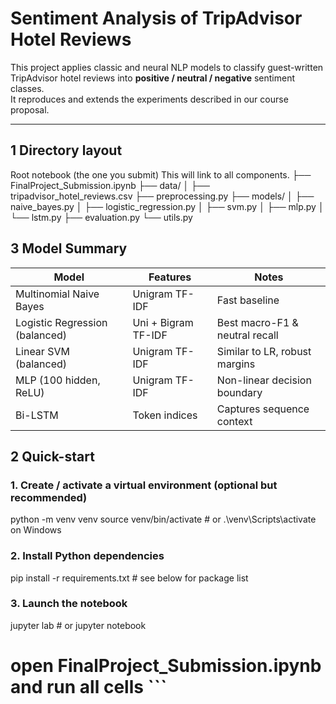 # Sentiment Analysis of TripAdvisor Hotel Reviews  

This project applies classic and neural NLP models to classify guest-written TripAdvisor hotel reviews into **positive / neutral / negative** sentiment classes.  
It reproduces and extends the experiments described in our course proposal.

---

## 1  Directory layout
Root notebook (the one you submit)
This will link to all components.
├── FinalProject_Submission.ipynb
├── data/
│   ├── tripadvisor_hotel_reviews.csv
├── preprocessing.py
├── models/
│   ├── naive_bayes.py
│   ├── logistic_regression.py
│   ├── svm.py
│   ├── mlp.py
│   └── lstm.py
├── evaluation.py
└── utils.py


## 3  Model Summary 

| Model                          | Features            | Notes                          |
| ------------------------------ | ------------------- | ------------------------------ |
| Multinomial Naive Bayes        | Unigram TF-IDF      | Fast baseline                  |
| Logistic Regression (balanced) | Uni + Bigram TF-IDF | Best macro-F1 & neutral recall |
| Linear SVM (balanced)          | Unigram TF-IDF      | Similar to LR, robust margins  |
| MLP (100 hidden, ReLU)         | Unigram TF-IDF      | Non-linear decision boundary   |
| Bi-LSTM                        | Token indices       | Captures sequence context      |


## 2  Quick-start

### 1. Create / activate a virtual environment (optional but recommended)
python -m venv venv
source venv/bin/activate          # or .\venv\Scripts\activate on Windows

### 2. Install Python dependencies
pip install -r requirements.txt   # see below for package list

### 3. Launch the notebook
jupyter lab         # or jupyter notebook
# open FinalProject_Submission.ipynb and run all cells ```


